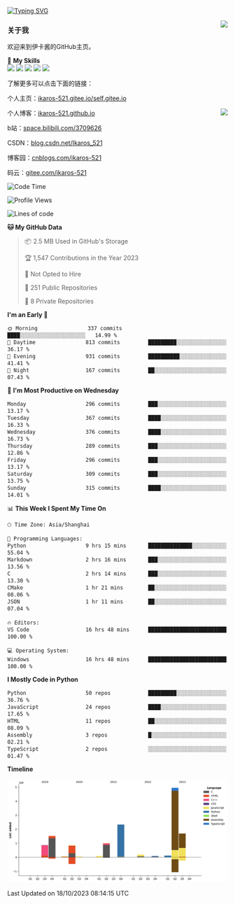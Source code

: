 [![Typing SVG](https://readme-typing-svg.herokuapp.com?size=25&duration=2500&color=8C43EA&vCenter=true&width=200&height=40&lines=Hi+Welcome+%F0%9F%91%8B%F0%9F%8F%BB;I'm+Love丶伊卡洛斯)](https://git.io/typing-svg)

<a href="#">
  <img align="right" src="https://github-readme-stats.vercel.app/api?username=Ikaros-521&count_private=true&show_icons=true&bg_color=15,f2f7fd,E0EAFC" />
</a>

### 关于我

欢迎来到伊卡酱的GitHub主页。

🌟 **My Skills**  
![](https://img.shields.io/badge/-C-A8B9CC?style=flat-square&logo=C&logoColor=fff)
![](https://img.shields.io/badge/-Python-3776AB?style=flat-square&logo=Python&logoColor=fff)
![](https://img.shields.io/badge/-JavaScript-F7DF1E?style=flat-square&logo=JavaScript&logoColor=fff)
![](https://img.shields.io/badge/-C++-00599C?style=flat-square&logo=Cpp&logoColor=fff)
![](https://img.shields.io/badge/-Linux-000000?style=flat-square&logo=Linux&logoColor=fff)

了解更多可以点击下面的链接：  

个人主页：[ikaros-521.gitee.io/self.gitee.io](https://ikaros-521.gitee.io/self.gitee.io/)  

<img align='right' src="https://github.com/Ikaros-521/Ikaros-521/assets/40910637/3a5e50bc-91dc-4aa5-b7a0-8b27ad1c2b33" height="432">

个人博客：[ikaros-521.github.io](https://ikaros-521.github.io/)  

b站：[space.bilibili.com/3709626](https://space.bilibili.com/3709626)  

CSDN：[blog.csdn.net/Ikaros_521](https://blog.csdn.net/Ikaros_521)  

博客园：[cnblogs.com/ikaros-521](https://www.cnblogs.com/ikaros-521)  

码云：[gitee.com/ikaros-521](https://gitee.com/ikaros-521)  


<!--START_SECTION:waka-->
![Code Time](http://img.shields.io/badge/Code%20Time-711%20hrs%2027%20mins-blue)

![Profile Views](http://img.shields.io/badge/Profile%20Views-3-blue)

![Lines of code](https://img.shields.io/badge/From%20Hello%20World%20I%27ve%20Written-13.7%20million%20lines%20of%20code-blue)

**🐱 My GitHub Data** 

> 📦 2.5 MB Used in GitHub's Storage 
 > 
> 🏆 1,547 Contributions in the Year 2023
 > 
> 🚫 Not Opted to Hire
 > 
> 📜 251 Public Repositories 
 > 
> 🔑 8 Private Repositories 
 > 
**I'm an Early 🐤** 

```text
🌞 Morning                337 commits         ████░░░░░░░░░░░░░░░░░░░░░   14.99 % 
🌆 Daytime                813 commits         █████████░░░░░░░░░░░░░░░░   36.17 % 
🌃 Evening                931 commits         ██████████░░░░░░░░░░░░░░░   41.41 % 
🌙 Night                  167 commits         ██░░░░░░░░░░░░░░░░░░░░░░░   07.43 % 
```
📅 **I'm Most Productive on Wednesday** 

```text
Monday                   296 commits         ███░░░░░░░░░░░░░░░░░░░░░░   13.17 % 
Tuesday                  367 commits         ████░░░░░░░░░░░░░░░░░░░░░   16.33 % 
Wednesday                376 commits         ████░░░░░░░░░░░░░░░░░░░░░   16.73 % 
Thursday                 289 commits         ███░░░░░░░░░░░░░░░░░░░░░░   12.86 % 
Friday                   296 commits         ███░░░░░░░░░░░░░░░░░░░░░░   13.17 % 
Saturday                 309 commits         ███░░░░░░░░░░░░░░░░░░░░░░   13.75 % 
Sunday                   315 commits         ████░░░░░░░░░░░░░░░░░░░░░   14.01 % 
```


📊 **This Week I Spent My Time On** 

```text
🕑︎ Time Zone: Asia/Shanghai

💬 Programming Languages: 
Python                   9 hrs 15 mins       ██████████████░░░░░░░░░░░   55.04 % 
Markdown                 2 hrs 16 mins       ███░░░░░░░░░░░░░░░░░░░░░░   13.56 % 
C                        2 hrs 14 mins       ███░░░░░░░░░░░░░░░░░░░░░░   13.30 % 
CMake                    1 hr 21 mins        ██░░░░░░░░░░░░░░░░░░░░░░░   08.06 % 
JSON                     1 hr 11 mins        ██░░░░░░░░░░░░░░░░░░░░░░░   07.04 % 

🔥 Editors: 
VS Code                  16 hrs 48 mins      █████████████████████████   100.00 % 

💻 Operating System: 
Windows                  16 hrs 48 mins      █████████████████████████   100.00 % 
```

**I Mostly Code in Python** 

```text
Python                   50 repos            █████████░░░░░░░░░░░░░░░░   36.76 % 
JavaScript               24 repos            ████░░░░░░░░░░░░░░░░░░░░░   17.65 % 
HTML                     11 repos            ██░░░░░░░░░░░░░░░░░░░░░░░   08.09 % 
Assembly                 3 repos             █░░░░░░░░░░░░░░░░░░░░░░░░   02.21 % 
TypeScript               2 repos             ░░░░░░░░░░░░░░░░░░░░░░░░░   01.47 % 
```



**Timeline**

![Lines of Code chart](https://raw.githubusercontent.com/Ikaros-521/Ikaros-521/main/assets/bar_graph.png)


 Last Updated on 18/10/2023 08:14:15 UTC
<!--END_SECTION:waka-->


<!--
**Ikaros-521/Ikaros-521** is a ✨ _special_ ✨ repository because its `README.md` (this file) appears on your GitHub profile.

Here are some ideas to get you started:

- 🔭 I’m currently working on ...
- 🌱 I’m currently learning ...
- 👯 I’m looking to collaborate on ...
- 🤔 I’m looking for help with ...
- 💬 Ask me about ...
- 📫 How to reach me: ...
- 😄 Pronouns: ...
- ⚡ Fun fact: ...
-->
